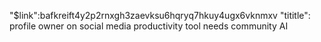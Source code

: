 "$link":bafkreift4y2p2rnxgh3zaevksu6hqryq7hkuy4ugx6vknmxv
"tititle": profile owner on social media productivity tool needs community AI
